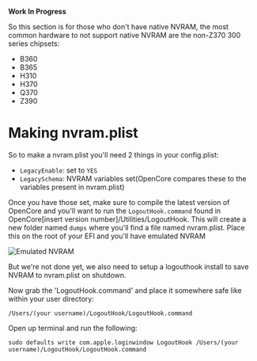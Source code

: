 **Work In Progress**


So this section is for those who don't have native NVRAM, the most common hardware to not support native NVRAM are the non-Z370 300 series chipsets:

* B360
* B365
* H310
* H370
* Q370
* Z390

# Making nvram.plist

So to make a nvram.plist you'll need 2 things in your config.plist:

* `LegacyEnable`: set to `YES`
* `LegacySchema`: NVRAM variables set(OpenCore compares these to the variables present in nvram.plist)

Once you have those set, make sure to compile the latest version of OpenCore and you'll want to run the `LogoutHook.command` found in OpenCore[insert version number]/Utilities/LogoutHook. This will create a new folder named `dumps` where you'll find a file named nvram.plist. Place this on the root of your EFI and you'll have emulated NVRAM

![Emulated NVRAM](https://i.imgur.com/MOQh6ak.png)


But we're not done yet, we also need to setup a logouthook install to save NVRAM to nvram.plist on shutdown. 

Now grab the 'LogoutHook.command' and place it somewhere safe like within your user directory:

`/Users/(your username)/LogoutHook/LogoutHook.command`

Open up terminal and run the following:

```sudo defaults write com.apple.loginwindow LogoutHook /Users/(your username)/LogoutHook/LogoutHook.command```
